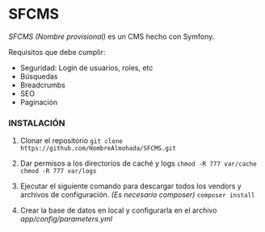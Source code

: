 # SFCMS

*SFCMS* _(Nombre provisional)_ es un CMS hecho con Symfony.

Requisitos que debe cumplir:
- Seguridad: Login de usuarios, roles, etc
- Búsquedas
- Breadcrumbs
- SEO
- Paginación



### INSTALACIÓN

1. Clonar el repositorio
`git clone https://github.com/HombreAlmohada/SFCMS.git`

2. Dar permisos a los directorios de caché y logs
`chmod -R 777 var/cache`
`chmod -R 777 var/logs`

3. Ejecutar el siguiente comando para descargar todos los vendors y archivos de configuración.
_(Es necesario composer)_
`composer install`

4. Crear la base de datos en local y configurarla en el archivo _app/config/parameters.yml_
